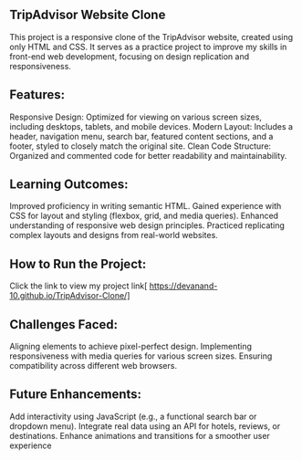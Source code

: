 ## TripAdvisor Website Clone
This project is a responsive clone of the TripAdvisor website, created using only HTML and CSS. It serves as a practice project to improve my skills in front-end web development, focusing on design replication and responsiveness.

## Features:
Responsive Design:
Optimized for viewing on various screen sizes, including desktops, tablets, and mobile devices.
Modern Layout:
Includes a header, navigation menu, search bar, featured content sections, and a footer, styled to closely match the original site.
Clean Code Structure: Organized and commented code for better readability and maintainability.

## Learning Outcomes:
Improved proficiency in writing semantic HTML.
Gained experience with CSS for layout and styling (flexbox, grid, and media queries).
Enhanced understanding of responsive web design principles.
Practiced replicating complex layouts and designs from real-world websites.

## How to Run the Project:
Click the link to view my project link[ https://devanand-10.github.io/TripAdvisor-Clone/]

## Challenges Faced:
Aligning elements to achieve pixel-perfect design.
Implementing responsiveness with media queries for various screen sizes.
Ensuring compatibility across different web browsers.

## Future Enhancements:
Add interactivity using JavaScript (e.g., a functional search bar or dropdown menu).
Integrate real data using an API for hotels, reviews, or destinations.
Enhance animations and transitions for a smoother user experience

